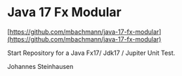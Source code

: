 # Java 17 Fx Modular

[https://github.com/mbachmann/java-17-fx-modular](https://github.com/mbachmann/java-17-fx-modular)

Start Repository for a Java Fx17/ Jdk17 / Jupiter Unit Test.


Johannes Steinhausen
